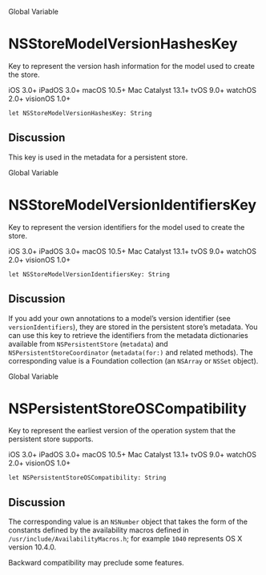 Global Variable

# NSStoreModelVersionHashesKey

Key to represent the version hash information for the model used to create the
store.

iOS 3.0+  iPadOS 3.0+  macOS 10.5+  Mac Catalyst 13.1+  tvOS 9.0+  watchOS
2.0+  visionOS 1.0+

    
    
    let NSStoreModelVersionHashesKey: String

## Discussion

This key is used in the metadata for a persistent store.

Global Variable

# NSStoreModelVersionIdentifiersKey

Key to represent the version identifiers for the model used to create the
store.

iOS 3.0+  iPadOS 3.0+  macOS 10.5+  Mac Catalyst 13.1+  tvOS 9.0+  watchOS
2.0+  visionOS 1.0+

    
    
    let NSStoreModelVersionIdentifiersKey: String

## Discussion

If you add your own annotations to a model’s version identifier (see
`versionIdentifiers`), they are stored in the persistent store’s metadata. You
can use this key to retrieve the identifiers from the metadata dictionaries
available from `NSPersistentStore` (`metadata`) and
`NSPersistentStoreCoordinator` (`metadata(for:)` and related methods). The
corresponding value is a Foundation collection (an `NSArray` or `NSSet`
object).

Global Variable

# NSPersistentStoreOSCompatibility

Key to represent the earliest version of the operation system that the
persistent store supports.

iOS 3.0+  iPadOS 3.0+  macOS 10.5+  Mac Catalyst 13.1+  tvOS 9.0+  watchOS
2.0+  visionOS 1.0+

    
    
    let NSPersistentStoreOSCompatibility: String

## Discussion

The corresponding value is an `NSNumber` object that takes the form of the
constants defined by the availability macros defined in
`/usr/include/AvailabilityMacros.h`; for example `1040` represents OS X
version 10.4.0.

Backward compatibility may preclude some features.

